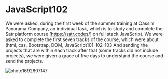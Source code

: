 # JavaScript102

We were asked, during the first week of the summer training at Qassim Panorama Company, an individual task, which is to study and complete 
the Satr platform course [https://satr.codes/] on full stack JavaScript. We were asked to complete the first seven tracks of the course,
which were about (html, css, Bootstrap, DOM, JavaScript101-102-103 And sending the projects that are within each track after that (some tracks did not include projects), 
we were given a grace of five days to understand the course and send the projects.


![photo1692807147](https://github.com/sarahmohammed1234/JavaScript102/assets/94794262/3268342b-bd66-443a-8d01-5814896f82b1)
